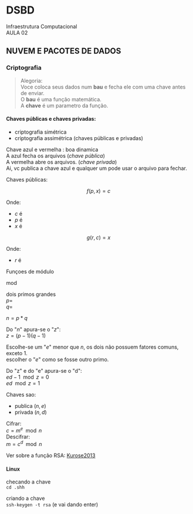
# DSBD
Infraestrutura Computacional  
AULA 02   

## NUVEM E PACOTES DE DADOS

### Criptografia

>Alegoria:  
Voce coloca seus dados num **bau** e fecha ele com uma chave antes de enviar.  
O **bau** é uma função matemática.  
A **chave** é um parametro da função.


#### Chaves públicas e chaves privadas:
* criptografia simétrica
* criptografia assimétrica (chaves públicas e privadas)



Chave azul e vermelha : boa dinamica  
A azul fecha os arquivos (*chave pública*)  
A vermelha abre os arquivos.  (*chave privada*)  
Ai, vc publica a chave azul e qualquer um pode usar o arquivo para fechar.

Chaves públicas:  

$$ f(p,x) = c $$

Onde: 
* $c$ é 
* $p$ é
* $x$ é 

$$g(r,c) = x$$

Onde:
* $r$ é

Funçoes de módulo

mod


dois primos grandes  
$p =$   
$q =$  

$n = p*q$

Do "$n$" apura-se o "$z$":  
$z = (p-1)(q-1)$

Escolhe-se um "$e$" menor que $n$, os dois não possuem fatores comuns, exceto $1$.  
escolher o "$e$" como se fosse outro primo.  

Do "z" e do "e" apura-se o "d":  
$ed -1 \mod z = 0$  
$ed \mod z = 1$


Chaves sao:   
- publica $(n,e)$  
- privada $(n,d)$  

Cifrar:   
$c = m^e \mod n$  
Descifrar:  
$m = c^d \mod n$


Ver sobre a função RSA: 
[Kurose2013](https://www.amazon.com.br/Redes-Computadores-Internet-Abordagem-Top-Down/dp/8581436773)


#### Linux
checando a chave   
`cd .shh`

criando a chave  
`ssh-keygen -t rsa`  (e vai dando enter)


